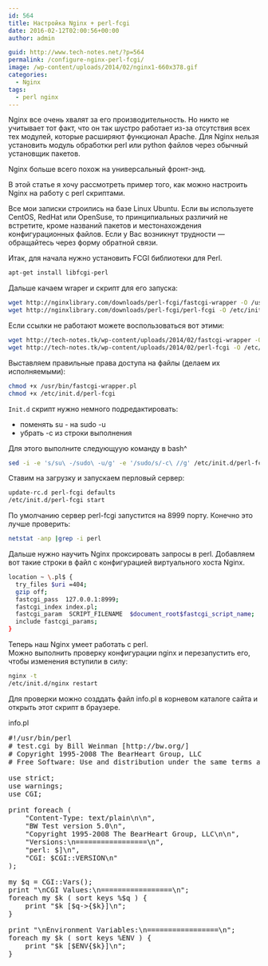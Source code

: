```yaml
---
id: 564
title: Настройка Nginx + perl-fcgi
date: 2016-02-12T02:00:56+00:00
author: admin

guid: http://www.tech-notes.net/?p=564
permalink: /configure-nginx-perl-fcgi/
image: /wp-content/uploads/2014/02/nginx1-660x378.gif
categories:
  - Nginx
tags:
  - perl nginx
---
```

Nginx все очень хвалят за его производительность. Но никто не учитывает тот факт, что он так шустро работает из-за отсутствия всех тех модулей, которые расширяют функционал Apache. Для Nginx нельзя установить модуль обработки perl или python файлов через обычный установщик пакетов.

Nginx больше всего похож на универсальный фронт-энд.

В этой статье я хочу рассмотреть пример того, как можно настроить Nginx на работу с perl скриптами.

Все мои записки строились на базе Linux Ubuntu. Если вы используете CentOS, RedHat или OpenSuse, то принципиальных различий не встретите, кроме названий пакетов и местонахождения конфигурационных файлов. Если у Вас возникнут трудности — обращайтесь через форму обратной связи.

Итак, для начала нужно установить FCGI библиотеки для Perl.

```bash
apt-get install libfcgi-perl
```

Дальше качаем wraper и скрипт для его запуска:

```bash
wget http://nginxlibrary.com/downloads/perl-fcgi/fastcgi-wrapper -O /usr/bin/fastcgi-wrapper.pl  
wget http://nginxlibrary.com/downloads/perl-fcgi/perl-fcgi -O /etc/init.d/perl-fcgi
```

Если ссылки не работают можете воспользоваться вот этими:

```bash
wget http://tech-notes.tk/wp-content/uploads/2014/02/fastcgi-wrapper -O /usr/bin/fastcgi-wrapper.pl  
wget http://tech-notes.tk/wp-content/uploads/2014/02/perl-fcgi -O /etc/init.d/perl-fcgi
```

Выставляем правильные права доступа на файлы (делаем их исполняемыми):

```bash
chmod +x /usr/bin/fastcgi-wrapper.pl  
chmod +x /etc/init.d/perl-fcgi
```

`Init.d` скрипт нужно немного подредактировать:
  * поменять su - на sudo -u
  * убрать -c из строки выполнения

Для этого выполните следующуую команду в bash^

```bash
sed -i -e 's/su\ -/sudo\ -u/g' -e '/sudo/s/-c\ //g' /etc/init.d/perl-fcgi
```

Ставим на загрузку и запускаем перловый сервер:

```bash
update-rc.d perl-fcgi defaults  
/etc/init.d/perl-fcgi start
```

По умолчанию сервер perl-fcgi запустится на 8999 порту. Конечно это лучше проверить:

```bash
netstat -anp |grep -i perl
```

Дальше нужно научить Nginx проксировать запросы в perl. Добавляем вот такие строки в файл с конфигурацией виртуального хоста Nginx.

```bash
location ~ \.pl$ {
  try_files $uri =404;
  gzip off;
  fastcgi_pass  127.0.0.1:8999;
  fastcgi_index index.pl;
  fastcgi_param  SCRIPT_FILENAME  $document_root$fastcgi_script_name;
  include fastcgi_params;
}
```


<center>
  <div id="gads">
  </div>
</center>

Теперь наш Nginx умеет работать с perl.  
Можно выполнить проверку конфигурации nginx и перезапустить его, чтобы изменения вступили в силу:

```bash
nginx -t  
/etc/init.d/nginx restart
```

Для проверки можно созддать файл info.pl в корневом каталоге сайта и открыть этот скрипт в браузере.  


<div class="spoiler-wrap">
  <div class="spoiler-head folded">
    info.pl
  </div>

  <div class="spoiler-body">
    </p>

<pre>
#!/usr/bin/perl
# test.cgi by Bill Weinman [http://bw.org/]
# Copyright 1995-2008 The BearHeart Group, LLC
# Free Software: Use and distribution under the same terms as perl.

use strict;
use warnings;
use CGI;

print foreach (
    "Content-Type: text/plain\n\n",
    "BW Test version 5.0\n",
    "Copyright 1995-2008 The BearHeart Group, LLC\n\n",
    "Versions:\n=================\n",
    "perl: $]\n",
    "CGI: $CGI::VERSION\n"
);

my $q = CGI::Vars();
print "\nCGI Values:\n=================\n";
foreach my $k ( sort keys %$q ) {
    print "$k [$q->{$k}]\n";
}

print "\nEnvironment Variables:\n=================\n";
foreach my $k ( sort keys %ENV ) {
    print "$k [$ENV{$k}]\n";
}

</pre>
</div> </div>
